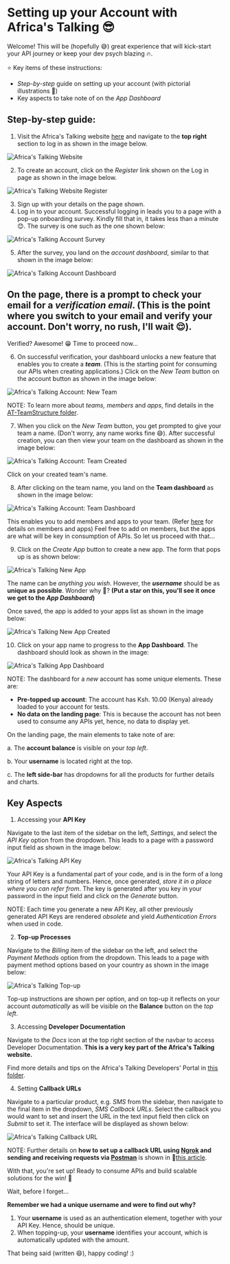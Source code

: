 # Setting up your Account with Africa's Talking :sunglasses:

Welcome! This will be (hopefully :sweat_smile:) great experience that will kick-start your API journey or keep your dev psych blazing :fire:.

:star: Key items of these instructions:
- *Step-by-step* guide on setting up your account (with pictorial illustrations :100:)
- Key aspects to take note of on the *App Dashboard*

## Step-by-step guide:

1. Visit the Africa's Talking website [here](https://africastalking.com) and navigate to the **top right** section to log in as shown in the image below. 

![Africa's Talking Website](/at-accountsetup/at-imagesfolder/at-website.png)

2. To create an account, click on the *Register* link shown on the Log in page as shown in the image below.

![Africa's Talking Website Register](/at-accountsetup/at-imagesfolder/at-login.png)

3. Sign up with your details on the page shown. 
4. Log in to your account. Successful logging in leads you to a page with a pop-up onboarding survey. Kindly fill that in, it takes less than a minute :blush:. The survey is one such as the one shown below:

![Africa's Talking Account Survey](/at-accountsetup/at-imagesfolder/at-survey.png)

5. After the survey, you land on the *account dashboard*, similar to that shown in the image below:

![Africa's Talking Account Dashboard](/at-accountsetup/at-imagesfolder/at-verifyemail.png)

On the page, there is a prompt to check your email for a __*verification email*__. (This is the point where you switch to your email and verify your account. Don't worry, no rush, I'll wait :relieved:). 
---
Verified? Awesome! :grin: Time to proceed now...

6. On successful verification, your dashboard unlocks a new feature that enables you to create a __*team*__. (This is the starting point for consuming our APIs when creating applications.) Click on the *New Team* button on the account button as shown in the image below:

![Africa's Talking Account: New Team](/at-accountsetup/at-imagesfolder/at-newteam.png)

NOTE: To learn more about *teams, members* and *apps*, find details in the [AT-TeamStructure folder](/at-accountsetup/at-teamstructure/). 

7. When you click on the *New Team* button, you get prompted to give your team a name. (Don't worry, any name works fine :sweat_smile:). After successful creation, you can then view your team on the dashboard as shown in the image below:

![Africa's Talking Account: Team Created](/at-accountsetup/at-imagesfolder/at-newteamcreated.png)

Click on your created team's name.

8. After clicking on the team name, you land on the **Team dashboard** as shown in the image below:

![Africa's Talking Account: Team Dashboard](/at-accountsetup/at-imagesfolder/at-teamdashboard.png)

This enables you to add members and apps to your team. (Refer [here](/at-accountsetup/at-teamstructure/) for details on members and apps) Feel free to add on members, but the apps are what will be key in consumption of APIs. So let us proceed with that...

9. Click on the *Create App* button to create a new app. The form that pops up is as shown below:

![Africa's Talking New App](/at-accountsetup/at-imagesfolder/at-newapp.png)

The name can be *anything you wish*. However, the __*username*__ should be as **unique as possible**. Wonder why :thought_balloon:? **(Put a star on this, you'll see it once we get to the __*App Dashboard*__)**

Once saved, the app is added to your apps list as shown in the image below:

![Africa's Talking New App Created](/at-accountsetup/at-imagesfolder/at-appcreated.png)

10. Click on your app name to progress to the **App Dashboard**. The dashboard should look as shown in the image: 

![Africa's Talking App Dashboard](/at-accountsetup/at-imagesfolder/at-appdashboard.png)

NOTE: The dashboard for a *new* account has some unique elements. These are:

- **Pre-topped up account**: The account has Ksh. 10.00 (Kenya) already loaded to your account for tests.
- **No data on the landing page**: This is because the account has not been used to consume any APIs yet, hence, no data to display yet.

On the landing page, the main elements to take note of are:

a. The **account balance** is visible on your *top left*.

b. Your **username** is located right at the top.

c. The **left side-bar** has dropdowns for all the products for further details and charts.

## Key Aspects

1. Accessing your **API Key**

Navigate to the last item of the sidebar on the left, *Settings*, and select the *API Key* option from the dropdown. This leads to a page with a password input field as shown in the image below:

![Africa's Talking API Key](/at-accountsetup/at-imagesfolder/at-apikey.png)

Your API Key is a fundamental part of your code, and is in the form of a long string of letters and numbers. Hence, once generated, *store it in a place where you can refer from*. The key is generated after you key in your password in the input field and click on the *Generate* button. 

NOTE: Each time you generate a new API Key, all other previously generated API Keys are rendered *obsolete* and yield *Authentication Errors* when used in code. 

2. **Top-up Processes**

Navigate to the *Billing* item of the sidebar on the left, and select the *Payment Methods* option from the dropdown. This leads to a page with payment method options based on your country as shown in the image below:

![Africa's Talking Top-up](/at-accountsetup/at-imagesfolder/at-topup.png)

Top-up instructions are shown per option, and on top-up it reflects on your account *automatically* as will be visible on the **Balance** button on the *top left*. 

3. Accessing **Developer Documentation**

Navigate to the *Docs* icon at the top right section of the navbar to access Developer Documentation. **This is a very key part of the Africa's Talking website.**

Find more details and tips on the Africa's Talking Developers' Portal in [this folder](/at-developerdocs/).

4. Setting **Callback URLs**

Navigate to a particular product, e.g. *SMS* from the sidebar, then navigate to the final item in the dropdown, *SMS Callback URLs*. Select the callback you would want to set and insert the URL in the text input field then click on *Submit* to set it. The interface will be displayed as shown below:

![Africa's Talking Callback URL](/at-accountsetup/at-imagesfolder/at-callbackurl.png)

NOTE: Further details on **how to set up a callback URL using [Ngrok](https://ngrok.com/) and sending and receiving requests via [Postman](https://www.postman.com/)** is shown in :pencil:[this article](https://medium.com/africas-talking/how-to-send-data-and-receive-reports-using-africas-talking-apis-512720fe4d80).

With that, you're set up! Ready to consume APIs and build scalable solutions for the win! :muscle:


Wait, before I forget... 

**Remember we had a unique username and were to find out why?**

1. Your **username** is used as an authentication element, together with your API Key. Hence, should be unique.
2. When topping-up, your **username** identifies your account, which is automatically updated with the amount.

That being said (written :smile:), happy coding! :)